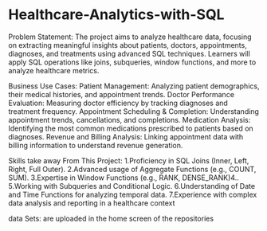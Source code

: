 # Healthcare-Analytics-with-SQL

Problem Statement:
  The project aims to analyze healthcare data, focusing on extracting meaningful insights about patients, doctors, appointments, diagnoses, and 
  treatments using advanced SQL techniques. Learners will apply SQL operations like joins, subqueries, window functions, and more to analyze healthcare metrics.

Business Use Cases:
  Patient Management: Analyzing patient demographics, their medical histories, and appointment trends.
  Doctor Performance Evaluation: Measuring doctor efficiency by tracking diagnoses and treatment frequency.
  Appointment Scheduling & Completion: Understanding appointment trends, cancellations, and completions.
  Medication Analysis: Identifying the most common medications prescribed to patients based on diagnoses.
  Revenue and Billing Analysis: Linking appointment data with billing information to understand revenue generation.

Skills take away From This Project:
  1.Proficiency in SQL Joins (Inner, Left, Right, Full Outer).
  2.Advanced usage of Aggregate Functions (e.g., COUNT, SUM).
  3.Expertise in Window Functions (e.g., RANK, DENSE_RANK)4..
  5.Working with Subqueries and Conditional Logic.
  6.Understanding of Date and Time Functions for analyzing temporal data.
  7.Experience with complex data analysis and reporting in a healthcare context

data Sets:  are uploaded in the home screen of the repositories
